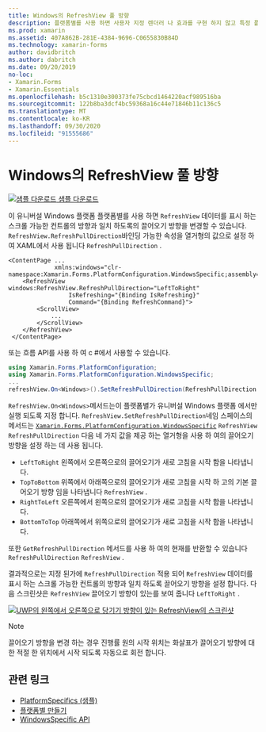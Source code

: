 ```yaml
---
title: Windows의 RefreshView 풀 방향
description: 플랫폼별를 사용 하면 사용자 지정 렌더러 나 효과를 구현 하지 않고 특정 플랫폼 에서만 사용할 수 있는 기능을 사용할 수 있습니다. 이 문서에서는 RefreshView의 끌어오기 방향을 변경할 수 있도록 하는 Windows 플랫폼별를 사용 하는 방법을 설명 합니다.
ms.prod: xamarin
ms.assetid: 407A862B-281E-4384-9696-C0655830B84D
ms.technology: xamarin-forms
author: davidbritch
ms.author: dabritch
ms.date: 09/20/2019
no-loc:
- Xamarin.Forms
- Xamarin.Essentials
ms.openlocfilehash: b5c1310e300373fe75cbcd1464220acf989516ba
ms.sourcegitcommit: 122b8ba3dcf4bc59368a16c44e71846b11c136c5
ms.translationtype: MT
ms.contentlocale: ko-KR
ms.lasthandoff: 09/30/2020
ms.locfileid: "91555686"
---
```

# <a name="refreshview-pull-direction-on-windows"></a>Windows의 RefreshView 풀 방향

[![샘플 다운로드](~/media/shared/download.png) 샘플 다운로드](https://docs.microsoft.com/samples/xamarin/xamarin-forms-samples/userinterface-platformspecifics)

이 유니버설 Windows 플랫폼 플랫폼별를 사용 하면 `RefreshView` 데이터를 표시 하는 스크롤 가능한 컨트롤의 방향과 일치 하도록의 끌어오기 방향을 변경할 수 있습니다. `RefreshView.RefreshPullDirection`바인딩 가능한 속성을 열거형의 값으로 설정 하 여 XAML에서 사용 됩니다 `RefreshPullDirection` .

```xaml
<ContentPage ...
             xmlns:windows="clr-namespace:Xamarin.Forms.PlatformConfiguration.WindowsSpecific;assembly=Xamarin.Forms.Core">
    <RefreshView windows:RefreshView.RefreshPullDirection="LeftToRight"
                 IsRefreshing="{Binding IsRefreshing}"
                 Command="{Binding RefreshCommand}">
        <ScrollView>
            ...
        </ScrollView>
    </RefreshView>
 </ContentPage>
```

또는 흐름 API를 사용 하 여 c #에서 사용할 수 있습니다.

```csharp
using Xamarin.Forms.PlatformConfiguration;
using Xamarin.Forms.PlatformConfiguration.WindowsSpecific;
...
refreshView.On<Windows>().SetRefreshPullDirection(RefreshPullDirection.LeftToRight);
```

`RefreshView.On<Windows>`메서드는이 플랫폼별가 유니버설 Windows 플랫폼 에서만 실행 되도록 지정 합니다. `RefreshView.SetRefreshPullDirection`네임 스페이스의 메서드는 [`Xamarin.Forms.PlatformConfiguration.WindowsSpecific`](xref:Xamarin.Forms.PlatformConfiguration.WindowsSpecific) `RefreshView` `RefreshPullDirection` 다음 네 가지 값을 제공 하는 열거형을 사용 하 여의 끌어오기 방향을 설정 하는 데 사용 됩니다.

- `LeftToRight` 왼쪽에서 오른쪽으로의 끌어오기가 새로 고침을 시작 함을 나타냅니다.
- `TopToBottom` 위쪽에서 아래쪽으로의 끌어오기가 새로 고침을 시작 하 고의 기본 끌어오기 방향 임을 나타냅니다 `RefreshView` .
- `RightToLeft` 오른쪽에서 왼쪽으로의 끌어오기가 새로 고침을 시작 함을 나타냅니다.
- `BottomToTop` 아래쪽에서 위쪽으로의 끌어오기가 새로 고침을 시작 함을 나타냅니다.

또한 `GetRefreshPullDirection` 메서드를 사용 하 여의 현재를 반환할 수 있습니다 `RefreshPullDirection` `RefreshView` .

결과적으로는 지정 된가에 `RefreshPullDirection` 적용 되어 `RefreshView` 데이터를 표시 하는 스크롤 가능한 컨트롤의 방향과 일치 하도록 끌어오기 방향을 설정 합니다. 다음 스크린샷은 `RefreshView` 끌어오기 방향이 있는를 보여 줍니다 `LeftToRight` .

[![UWP의 왼쪽에서 오른쪽으로 당기기 방향이 있는 RefreshView의 스크린샷](refreshview-pulldirection-images/refreshview-pulldirection.png "왼쪽에서 오른쪽으로 당기기 방향이 있는 RefreshView")](refreshview-pulldirection-images/refreshview-pulldirection-large.png#lightbox "왼쪽에서 오른쪽으로 당기기 방향이 있는 RefreshView")

> [!NOTE]
> 끌어오기 방향을 변경 하는 경우 진행률 원의 시작 위치는 화살표가 끌어오기 방향에 대 한 적절 한 위치에서 시작 되도록 자동으로 회전 합니다.

## <a name="related-links"></a>관련 링크

- [PlatformSpecifics (샘플)](/samples/xamarin/xamarin-forms-samples/userinterface-platformspecifics)
- [플랫폼별 만들기](~/xamarin-forms/platform/platform-specifics/index.md#creating-platform-specifics)
- [WindowsSpecific API](xref:Xamarin.Forms.PlatformConfiguration.WindowsSpecific)